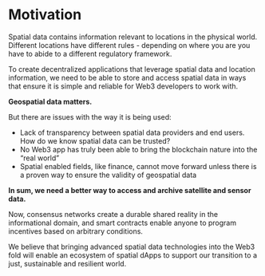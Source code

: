 # Motivation

Spatial data contains information relevant to locations in the physical world. Different locations have different rules - depending on where you are you have to abide to a different regulatory framework.

To create decentralized applications that leverage spatial data and location information, we need to be able to store and access spatial data in ways that ensure it is simple and reliable for Web3 developers to work with. 

**Geospatial data matters.**

But there are issues with the way it is  being used:

* Lack of transparency between spatial data providers and end users. How do we know spatial data can be trusted?
* No Web3 app has truly been able to bring the blockchain nature into the “real world”
* Spatial enabled fields, like finance, cannot move forward unless there is a proven way to ensure the validity of geospatial data 

**In sum, we need a better way to access and archive satellite and sensor data.**

Now, consensus networks create a durable shared reality in the informational domain, and smart contracts enable anyone to program incentives based on arbitrary conditions.

We believe that bringing advanced spatial data technologies into the Web3 fold will enable an ecosystem of spatial dApps to support our transition to a just, sustainable and resilient world.   


